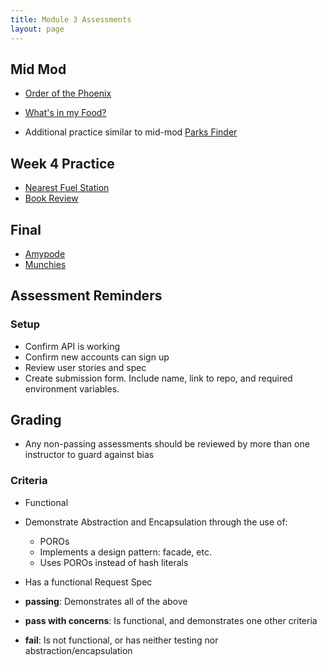 ```yaml
---
title: Module 3 Assessments
layout: page
---
```


## Mid Mod

* [Order of the Phoenix](/module3/assessments/order_of_the_phoenix.html)
* [What's in my Food?](/module3/assessments/whats_in_my_food.html)

* Additional practice similar to mid-mod [Parks Finder](https://github.com/turingschool-examples/parks_finder)

## Week 4 Practice

* [Nearest Fuel Station](/module3/assessments/nearest_fuel_station.html)
* [Book Review](/module3/assessments/book-review.html)

## Final

* [Amypode](/module3/assessments/amypode.html)
* [Munchies](/module3/assessments/munchies.html)

## Assessment Reminders

### Setup

* Confirm API is working
* Confirm new accounts can sign up
* Review user stories and spec
* Create submission form. Include name, link to repo, and required environment variables.

## Grading

* Any non-passing assessments should be reviewed by more than one instructor to guard against bias

### Criteria

* Functional
* Demonstrate Abstraction and Encapsulation through the use of:
    * POROs
    * Implements a design pattern: facade, etc.
    * Uses POROs instead of hash literals
* Has a functional Request Spec

* **passing**: Demonstrates all of the above
* **pass with concerns**: Is functional, and demonstrates one other criteria
* **fail**: Is not functional, or has neither testing nor abstraction/encapsulation
